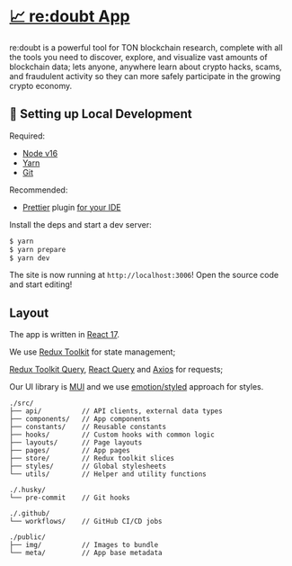 # [📈 re:doubt App](https://app.redoubt.online/)

re:doubt is a powerful tool for TON blockchain research, complete with all the tools you need to discover, explore, and visualize vast amounts of blockchain data; lets anyone, anywhere learn about crypto hacks, scams, and fraudulent activity so they can more safely participate in the growing crypto economy.

## 🔧 Setting up Local Development

Required:

-   [Node v16](https://nodejs.org/download/release/latest-v16.x/)
-   [Yarn](https://classic.yarnpkg.com/en/docs/install/)
-   [Git](https://git-scm.com/downloads)

Recommended:

-   [Prettier](https://prettier.io/) plugin [for your IDE](https://marketplace.visualstudio.com/items?itemName=esbenp.prettier-vscode)

Install the deps and start a dev server:

```bash
$ yarn
$ yarn prepare
$ yarn dev
```

The site is now running at `http://localhost:3006`!
Open the source code and start editing!

## Layout

The app is written in [React 17](https://reactjs.org/).

We use [Redux Toolkit](https://redux-toolkit.js.org/) for state management;

[Redux Toolkit Query](https://redux-toolkit.js.org/rtk-query/overview), [React Query](https://react-query-v3.tanstack.com/) and [Axios](https://axios-http.com/) for requests;

Our UI library is [MUI](https://mui.com/) and we use [emotion/styled](https://emotion.sh/docs/styled) approach for styles.

```
./src/
├── api/          // API clients, external data types
├── components/   // App components
├── constants/    // Reusable constants
├── hooks/        // Custom hooks with common logic
├── layouts/      // Page layouts
├── pages/        // App pages
├── store/        // Redux toolkit slices
├── styles/       // Global stylesheets
└── utils/        // Helper and utility functions

./.husky/
└── pre-commit    // Git hooks

./.github/
└── workflows/    // GitHub CI/CD jobs

./public/
├── img/          // Images to bundle
└── meta/         // App base metadata
```
